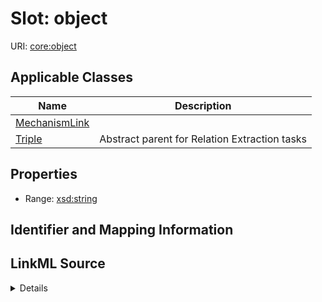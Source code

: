 # Slot: object

URI: [core:object](http://w3id.org/ontogpt/core/object)



<!-- no inheritance hierarchy -->




## Applicable Classes

| Name | Description |
| --- | --- |
[MechanismLink](MechanismLink.md) | 
[Triple](Triple.md) | Abstract parent for Relation Extraction tasks






## Properties

* Range: [xsd:string](xsd:string)







## Identifier and Mapping Information








## LinkML Source

<details>
```yaml
name: object
alias: object
domain_of:
- MechanismLink
- Triple
range: string

```
</details>